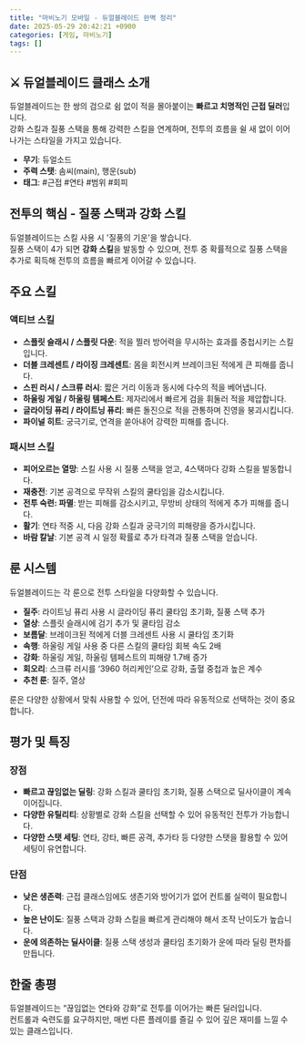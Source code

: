 ```yaml
---
title: "마비노기 모바일 - 듀얼블레이드 완벽 정리"
date: 2025-05-29 20:42:21 +0900
categories: [게임, 마비노기]
tags: []
---
```


## ⚔️ 듀얼블레이드 클래스 소개
듀얼블레이드는 한 쌍의 검으로 쉼 없이 적을 몰아붙이는 **빠르고 치명적인 근접 딜러**입니다.  
강화 스킬과 질풍 스택을 통해 강력한 스킬을 연계하며, 전투의 흐름을 쉴 새 없이 이어나가는 스타일을 가지고 있습니다.

- **무기**: 듀얼소드  
- **주력 스탯**: 솜씨(main), 행운(sub)  
- **태그**: #근접 #연타 #범위 #회피  

## 전투의 핵심 - 질풍 스택과 강화 스킬
듀얼블레이드는 스킬 사용 시 '질풍의 기운'을 쌓습니다.  
질풍 스택이 4가 되면 **강화 스킬**을 발동할 수 있으며, 전투 중 확률적으로 질풍 스택을 추가로 획득해 전투의 흐름을 빠르게 이어갈 수 있습니다.

## 주요 스킬

### 액티브 스킬
- **스플릿 슬래시 / 스플릿 다운**: 적을 찔러 방어력을 무시하는 효과를 중첩시키는 스킬입니다.  
- **더블 크레센트 / 라이징 크레센트**: 몸을 회전시켜 브레이크된 적에게 큰 피해를 줍니다.  
- **스핀 러시 / 스크류 러시**: 짧은 거리 이동과 동시에 다수의 적을 베어냅니다.  
- **하울링 게일 / 하울링 템페스트**: 제자리에서 빠르게 검을 휘둘러 적을 제압합니다.  
- **글라이딩 퓨리 / 라이트닝 퓨리**: 빠른 돌진으로 적을 관통하며 진영을 붕괴시킵니다.  
- **파이널 히트**: 궁극기로, 연격을 쏟아내어 강력한 피해를 줍니다.

### 패시브 스킬
- **피어오르는 열망**: 스킬 사용 시 질풍 스택을 얻고, 4스택마다 강화 스킬을 발동합니다.  
- **재충전**: 기본 공격으로 무작위 스킬의 쿨타임을 감소시킵니다.  
- **전투 숙련: 파멸**: 받는 피해를 감소시키고, 무방비 상태의 적에게 추가 피해를 줍니다.  
- **활기**: 연타 적중 시, 다음 강화 스킬과 궁극기의 피해량을 증가시킵니다.  
- **바람 칼날**: 기본 공격 시 일정 확률로 추가 타격과 질풍 스택을 얻습니다.

## 룬 시스템
듀얼블레이드는 각 룬으로 전투 스타일을 다양화할 수 있습니다.

- **질주**: 라이트닝 퓨리 사용 시 글라이딩 퓨리 쿨타임 초기화, 질풍 스택 추가  
- **열상**: 스플릿 슬래시에 검기 추가 및 쿨타임 감소  
- **보름달**: 브레이크된 적에게 더블 크레센트 사용 시 쿨타임 초기화  
- **속행**: 하울링 게일 사용 중 다른 스킬의 쿨타임 회복 속도 2배  
- **강화**: 하울링 게일, 하울링 템페스트의 피해량 1.7배 증가  
- **회오리**: 스크류 러시를 ‘3960 허리케인’으로 강화, 출혈 중첩과 높은 계수  
- **추천 룬**: 질주, 열상

룬은 다양한 상황에서 맞춰 사용할 수 있어, 던전에 따라 유동적으로 선택하는 것이 중요합니다.

## 평가 및 특징

### 장점
- **빠르고 끊임없는 딜링**: 강화 스킬과 쿨타임 초기화, 질풍 스택으로 딜사이클이 계속 이어집니다.  
- **다양한 유틸리티**: 상황별로 강화 스킬을 선택할 수 있어 유동적인 전투가 가능합니다.  
- **다양한 스탯 세팅**: 연타, 강타, 빠른 공격, 추가타 등 다양한 스탯을 활용할 수 있어 세팅이 유연합니다.

### 단점
- **낮은 생존력**: 근접 클래스임에도 생존기와 방어기가 없어 컨트롤 실력이 필요합니다.  
- **높은 난이도**: 질풍 스택과 강화 스킬을 빠르게 관리해야 해서 조작 난이도가 높습니다.  
- **운에 의존하는 딜사이클**: 질풍 스택 생성과 쿨타임 초기화가 운에 따라 딜링 편차를 만듭니다.

## 한줄 총평
듀얼블레이드는 “끊임없는 연타와 강화”로 전투를 이어가는 빠른 딜러입니다.  
컨트롤과 숙련도를 요구하지만, 매번 다른 플레이를 즐길 수 있어 깊은 재미를 느낄 수 있는 클래스입니다.  


